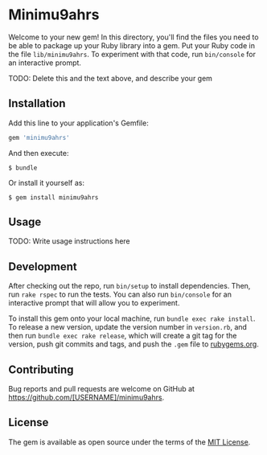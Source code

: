 # Minimu9ahrs

Welcome to your new gem! In this directory, you'll find the files you need to be able to package up your Ruby library into a gem. Put your Ruby code in the file `lib/minimu9ahrs`. To experiment with that code, run `bin/console` for an interactive prompt.

TODO: Delete this and the text above, and describe your gem

## Installation

Add this line to your application's Gemfile:

```ruby
gem 'minimu9ahrs'
```

And then execute:

    $ bundle

Or install it yourself as:

    $ gem install minimu9ahrs

## Usage

TODO: Write usage instructions here

## Development

After checking out the repo, run `bin/setup` to install dependencies. Then, run `rake rspec` to run the tests. You can also run `bin/console` for an interactive prompt that will allow you to experiment.

To install this gem onto your local machine, run `bundle exec rake install`. To release a new version, update the version number in `version.rb`, and then run `bundle exec rake release`, which will create a git tag for the version, push git commits and tags, and push the `.gem` file to [rubygems.org](https://rubygems.org).

## Contributing

Bug reports and pull requests are welcome on GitHub at https://github.com/[USERNAME]/minimu9ahrs.


## License

The gem is available as open source under the terms of the [MIT License](http://opensource.org/licenses/MIT).

